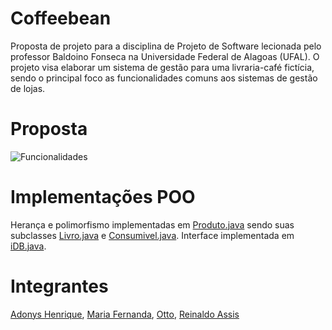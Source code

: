 # Coffeebean

Proposta de projeto para a disciplina de Projeto de Software lecionada pelo professor Baldoino Fonseca na Universidade Federal de Alagoas (UFAL). O projeto visa elaborar um sistema de gestão para uma livraria-café fictícia, sendo o principal foco as funcionalidades comuns aos sistemas de gestão de lojas.

# Proposta

![Funcionalidades](https://i.imgur.com/.png)

# Implementações POO

Herança e polimorfismo implementadas em [Produto.java](https://github.com/ReinaldoAssis/CoffeeBeans2.0/blob/main/Produto.java) sendo suas subclasses [Livro.java](https://github.com/ReinaldoAssis/CoffeeBeans2.0/blob/main/Livro.java) e [Consumivel.java](https://github.com/ReinaldoAssis/CoffeeBeans2.0/blob/main/Consumivel.java). Interface implementada em [iDB.java](https://github.com/ReinaldoAssis/CoffeeBeans2.0/blob/main/iDB.java).

# Integrantes

[Adonys Henrique](https://github.com/AdonysHenrique), [Maria Fernanda](https://github.com/mfernandaribeiro), [Otto](https://github.com/tenorioalb), [Reinaldo Assis](https://github.com/ReinaldoAssis)
